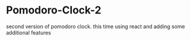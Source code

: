 # Pomodoro-Clock-2
second version of pomodoro clock. this time using react and adding some additional features
